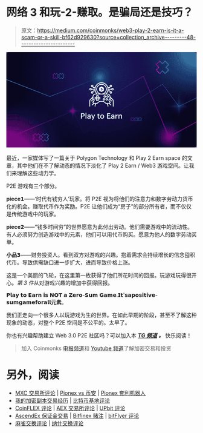 # 网络 3 和玩-2-赚取。是骗局还是技巧？

> 原文：<https://medium.com/coinmonks/web3-play-2-earn-is-it-a-scam-or-a-skill-bf62d929630?source=collection_archive---------48----------------------->

![](img/52bd61e85ffe24d42a4cd3fe2355de25.png)

最近，一家媒体写了一篇关于 Polygon Technology 和 Play 2 Earn space 的文章，其中他们在不了解动态的情况下淡化了 Play 2 Earn / Web3 游戏空间。让我们来理解这些动力学。

P2E 游戏有三个部分。

**piece**𝟭——‘时代有钱穷人’玩家。将 P2E 视为将他们的注意力和数字劳动力货币化的机会。赚取代币作为奖励。P2E 让他们成为“房子”的部分所有者，而不仅仅是传统游戏中的玩家。

**piece**𝟮——“钱多时间穷”的世界愿意为此付出劳动。他们需要游戏中的流动性。有人必须努力创造游戏中的元素，他们可以用代币购买。愿意为他人的数字劳动买单。

**小品**𝟯——财务投资人。看到双方对游戏的兴趣。抱着需求会持续增长的信念囤积代币。导致供需缺口进一步扩大，进而导致价格上涨。

这是一个美丽的飞轮，在这里第一枚获得了他们所花时间的回报。玩游戏玩得很开心。*第 3 件*从对游戏兴趣的增加中获得回报。

𝗣𝗹𝗮𝘆 𝘁𝗼 𝗘𝗮𝗿𝗻 𝗶𝘀 𝗡𝗢𝗧 𝗮 𝗭𝗲𝗿𝗼-𝗦𝘂𝗺 𝗚𝗮𝗺𝗲.𝗜𝘁'𝘀𝗮𝗽𝗼𝘀𝗶𝘁𝗶𝘃𝗲-𝘀𝘂𝗺𝗴𝗮𝗺𝗲𝗳𝗼𝗿𝗮𝗹𝗹**元素**。

我们正走向一个很多人以玩游戏为生的世界。在如此早期的阶段，甚至不了解这种现象的动态，对整个 P2E 空间是不公平的。太早了。

你也有兴趣帮助建立 Web 3.0 P2E 社区吗？可以加入本 [***TG 频道***](https://t.me/+rHVSAlmzyqU0OWY1) ***。*** 快乐阅读！

> 加入 Coinmonks [电报频道](https://t.me/coincodecap)和 [Youtube 频道](https://www.youtube.com/c/coinmonks/videos)了解加密交易和投资

# 另外，阅读

*   [MXC 交易所评论](/coinmonks/mxc-exchange-review-3af0ec1cba8c) | [Pionex vs 币安](https://coincodecap.com/pionex-vs-binance) | [Pionex 套利机器人](https://coincodecap.com/pionex-arbitrage-bot)
*   [我的加密副本交易经历](/coinmonks/my-experience-with-crypto-copy-trading-d6feb2ce3ac5) | [比特币基地评论](/coinmonks/coinbase-review-6ef4e0f56064)
*   [CoinFLEX 评论](https://coincodecap.com/coinflex-review) | [AEX 交易所评论](https://coincodecap.com/aex-exchange-review) | [UPbit 评论](https://coincodecap.com/upbit-review)
*   [AscendEx 保证金交易](https://coincodecap.com/ascendex-margin-trading) | [Bitfinex 赌注](https://coincodecap.com/bitfinex-staking) | [bitFlyer 评论](https://coincodecap.com/bitflyer-review)
*   [麻雀交换评论](https://coincodecap.com/sparrow-exchange-review) | [纳什交换评论](https://coincodecap.com/nash-exchange-review)